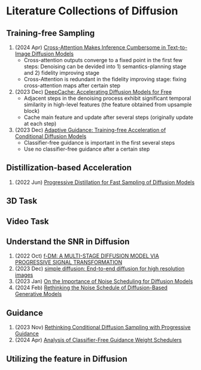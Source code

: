 # Literature Collections of Diffusion

## Training-free Sampling
1. (2024 Apr) [Cross-Attention Makes Inference Cumbersome in Text-to-Image Diffusion Models](https://arxiv.org/pdf/2404.02747)
   - Cross-attention outputs converge to a fixed point in the first few steps: Denoising can be devided into 1) semantics-planning stage and 2) fidelity improving stage
   - Cross-Attention is redundant in the fidelity improving stage: fixing cross-attention maps after certain step
2. (2023 Dec) [DeepCache: Accelerating Diffusion Models for Free](https://arxiv.org/pdf/2312.00858)
   - Adjacent steps in the denoising process exhibit significant temporal similarity in high-level features (the feature obtained from upsample block)
   - Cache main feature and update after several steps (originally update at each step)
4. (2023 Dec) [Adaptive Guidance: Training-free Acceleration of Conditional Diffusion Models](https://arxiv.org/pdf/2312.12487)
   - Classifier-free guidance is important in the first several steps
   - Use no classifier-free guidance after a certain step


## Distillization-based Acceleration
1. (2022 Jun) [Progressive Distillation for Fast Sampling of Diffusion Models](https://arxiv.org/pdf/2202.00512)

## 3D Task

## Video Task

## Understand the SNR in Diffusion
1. (2022 Oct) [f-DM: A MULTI-STAGE DIFFUSION MODEL VIA PROGRESSIVE SIGNAL TRANSFORMATION](https://arxiv.org/pdf/2210.04955)
2. (2023 Dec) [simple diffusion: End-to-end diffusion for high resolution images](https://arxiv.org/pdf/2301.11093)
3. (2023 Jan) [On the Importance of Noise Scheduling for Diffusion Models](https://arxiv.org/pdf/2301.10972)
4. (2024 Feb) [Rethinking the Noise Schedule of Diffusion-Based Generative Models](https://openreview.net/pdf?id=ylHLVq0psd)

## Guidance
1. (2023 Nov) [Rethinking Conditional Diffusion Sampling with Progressive Guidance](https://openreview.net/pdf?id=gThGBHhqcU)
2. (2024 Apr) [Analysis of Classifier-Free Guidance Weight Schedulers](https://arxiv.org/abs/2404.13040)

## Utilizing the feature in Diffusion
